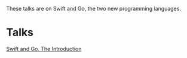 These talks are on Swift and Go, the two new programming languages.

Talks
======

[Swift and Go.  The Introduction](http://talks.godoc.org/github.com/wangkuiyi/swiftgo/swiftgo.slide)
